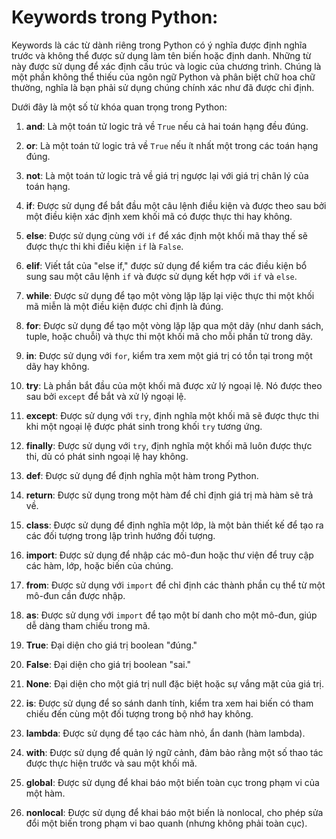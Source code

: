 # Keywords trong Python:

Keywords là các từ dành riêng trong Python có ý nghĩa được định nghĩa trước và không thể được sử dụng làm tên biến hoặc định danh. Những từ này được sử dụng để xác định cấu trúc và logic của chương trình. Chúng là một phần không thể thiếu của ngôn ngữ Python và phân biệt chữ hoa chữ thường, nghĩa là bạn phải sử dụng chúng chính xác như đã được chỉ định.

Dưới đây là một số từ khóa quan trọng trong Python:

1. **and**: Là một toán tử logic trả về `True` nếu cả hai toán hạng đều đúng.

2. **or**: Là một toán tử logic trả về `True` nếu ít nhất một trong các toán hạng đúng.

3. **not**: Là một toán tử logic trả về giá trị ngược lại với giá trị chân lý của toán hạng.

4. **if**: Được sử dụng để bắt đầu một câu lệnh điều kiện và được theo sau bởi một điều kiện xác định xem khối mã có được thực thi hay không.

5. **else**: Được sử dụng cùng với `if` để xác định một khối mã thay thế sẽ được thực thi khi điều kiện `if` là `False`.

6. **elif**: Viết tắt của "else if," được sử dụng để kiểm tra các điều kiện bổ sung sau một câu lệnh `if` và được sử dụng kết hợp với `if` và `else`.

7. **while**: Được sử dụng để tạo một vòng lặp lặp lại việc thực thi một khối mã miễn là một điều kiện được chỉ định là đúng.

8. **for**: Được sử dụng để tạo một vòng lặp lặp qua một dãy (như danh sách, tuple, hoặc chuỗi) và thực thi một khối mã cho mỗi phần tử trong dãy.

9. **in**: Được sử dụng với `for`, kiểm tra xem một giá trị có tồn tại trong một dãy hay không.

10. **try**: Là phần bắt đầu của một khối mã được xử lý ngoại lệ. Nó được theo sau bởi `except` để bắt và xử lý ngoại lệ.

11. **except**: Được sử dụng với `try`, định nghĩa một khối mã sẽ được thực thi khi một ngoại lệ được phát sinh trong khối `try` tương ứng.

12. **finally**: Được sử dụng với `try`, định nghĩa một khối mã luôn được thực thi, dù có phát sinh ngoại lệ hay không.

13. **def**: Được sử dụng để định nghĩa một hàm trong Python.

14. **return**: Được sử dụng trong một hàm để chỉ định giá trị mà hàm sẽ trả về.

15. **class**: Được sử dụng để định nghĩa một lớp, là một bản thiết kế để tạo ra các đối tượng trong lập trình hướng đối tượng.

16. **import**: Được sử dụng để nhập các mô-đun hoặc thư viện để truy cập các hàm, lớp, hoặc biến của chúng.

17. **from**: Được sử dụng với `import` để chỉ định các thành phần cụ thể từ một mô-đun cần được nhập.

18. **as**: Được sử dụng với `import` để tạo một bí danh cho một mô-đun, giúp dễ dàng tham chiếu trong mã.

19. **True**: Đại diện cho giá trị boolean "đúng."

20. **False**: Đại diện cho giá trị boolean "sai."

21. **None**: Đại diện cho một giá trị null đặc biệt hoặc sự vắng mặt của giá trị.

22. **is**: Được sử dụng để so sánh danh tính, kiểm tra xem hai biến có tham chiếu đến cùng một đối tượng trong bộ nhớ hay không.

23. **lambda**: Được sử dụng để tạo các hàm nhỏ, ẩn danh (hàm lambda).

24. **with**: Được sử dụng để quản lý ngữ cảnh, đảm bảo rằng một số thao tác được thực hiện trước và sau một khối mã.

25. **global**: Được sử dụng để khai báo một biến toàn cục trong phạm vi của một hàm.

26. **nonlocal**: Được sử dụng để khai báo một biến là nonlocal, cho phép sửa đổi một biến trong phạm vi bao quanh (nhưng không phải toàn cục).

